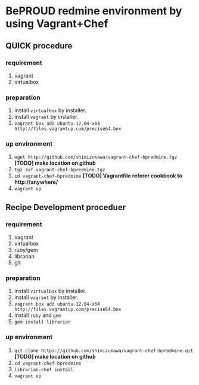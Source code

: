 BePROUD redmine environment by using Vagrant+Chef
==================================================

QUICK procedure
----------------

### requirement

1. vagrant
2. virtualbox

### preparation

1. install `virtualbox` by installer.
2. install `vagrant` by installer.
3. `vagrant box add ubuntu-12.04-x64 http://files.vagrantup.com/precise64.box`

### up environment

1. `wget http://github.com/shimizukawa/vagrant-chef-bpredmine.tgz` **[TODO] make location on github**
2. `tgz zxf vagrant-chef-bpredmine.tgz`
3. `cd vagrant-chef-bpredmine`  **[TODO] Vagrantfile referer cookbook to http://anywhere/**
4. `vagrant up`



Recipe Development proceduer
-----------------------------

### requirement

1. vagrant
2. virtualbox
3. ruby/gem
4. librarian
6. git

### preparation

1. install `virtualbox` by installer.
2. install `vagrant` by installer.
3. `vagrant box add ubuntu-12.04-x64 http://files.vagrantup.com/precise64.box`
4. install `ruby` and `gem`
5. `gem install librarian`

### up environment

1. `git clone https://github.com/shimizukawa/vagrant-chef-bpredmine.git` **[TODO] make location on github**
2. `cd vagrant-chef-bpredmine`
3. `librarian-chef install`
4. `vagrant up`

